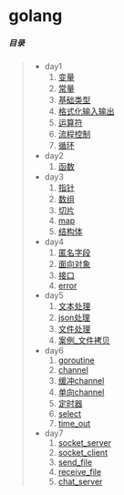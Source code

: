 # golang
##### 目录

> - day1
>   1. [变量](./day1/01_变量.go)
>   2. [常量](./day1/02_常量.go)
>   3. [基础类型](./day1/03_基础类型.go)
>   4. [格式化输入输出](./day1/04_格式化输入输出.go)
>   5. [运算符](./day1/05_运算符.go)
>   6. [流程控制](./day1/06_流程控制.go)
>   7. [循环](./day1/07_循环.go)
> - day2
>   1. [函数](./day2/01_函数.go)
> - day3
>   1. [指针](./day3/01_指针.go)
>   2. [数组](./day3/02_数组.go)
>   3. [切片](./day3/03_切片.go)
>   4. [map](./day3/04_map.go)
>   5. [结构体](./day3/05_结构体.go)
> - day4
>   1. [匿名字段](./day4/01_匿名字段.go)
>   2. [面向对象](./day4/02_面向对象.go)
>   3. [接口](./day4/03_接口.go)
>   4. [error](./day4/04_error.go)
> - day5
>   1. [文本处理](./day5/01_文本处理.go)
>   2. [json处理](./day5/02_json处理.go)
>   3. [文件处理](./day5/03_文件处理.go)
>   3. [案例_文件拷贝](./day5/04_案例_文件拷贝.go)
> - day6
>   1. [goroutine](./day6/01_goroutine.go)
>   2. [channel](./day6/02_channel.go)
>   3. [缓冲channel](./day6/03_缓冲channel.go)
>   4. [单向channel](./day6/04_单向channel.go)
>   5. [定时器](./day6/05_定时器.go)
>   6. [select](./day6/06_select.go)
>   7. [time_out](./day6/07_time_out.go)
> - day7
>   1. [socket_server](./day7/01_tcp_server.go)
>   2. [socket_client](./day7/02_tcp_client.go)
>   3. [send_file](./day7/03_send_file.go)
>   4. [receive_file](./day7/04_receive_file.go)
>   5. [chat_server](./day7/05_chat_server.go)